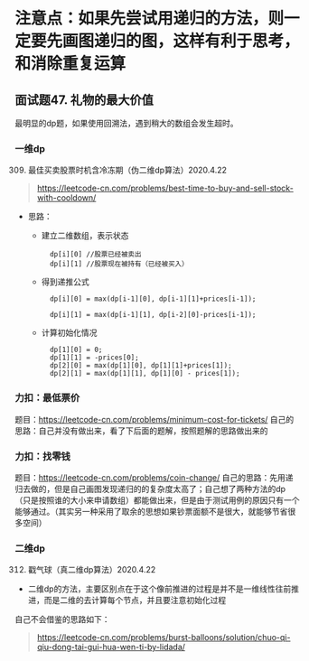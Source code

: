 # 注意点：如果先尝试用递归的方法，则一定要先画图递归的图，这样有利于思考，和消除重复运算

## 面试题47. 礼物的最大价值
最明显的dp题，如果使用回溯法，遇到稍大的数组会发生超时。

### 一维dp
309. 最佳买卖股票时机含冷冻期（伪二维dp算法）2020.4.22
> https://leetcode-cn.com/problems/best-time-to-buy-and-sell-stock-with-cooldown/

* 思路：
	* 建立二维数组，表示状态

            dp[i][0] //股票已经被卖出
            dp[i][1] //股票现在被持有（已经被买入）

	* 得到递推公式
	
			dp[i][0] = max(dp[i-1][0], dp[i-1][1]+prices[i-1]);
            
            dp[i][1] = max(dp[i-1][1], dp[i-2][0]-prices[i-1]);

	* 计算初始化情况

			dp[1][0] = 0;
        	dp[1][1] = -prices[0];
        	dp[2][0] = max(dp[1][0], dp[1][1]+prices[1]);
        	dp[2][1] = max(dp[1][1], dp[1][0] - prices[1]);

### 力扣：最低票价
题目：https://leetcode-cn.com/problems/minimum-cost-for-tickets/
自己的思路：自己并没有做出来，看了下后面的题解，按照题解的思路做出来的

### 力扣：找零钱
题目：https://leetcode-cn.com/problems/coin-change/
自己的思路：先用递归去做的，但是自己画图发现递归的的复杂度太高了；自己想了两种方法的dp（只是按照谁的大小来申请数组）都能做出来，但是由于测试用例的原因只有一个能够通过。（其实另一种采用了取余的思想如果钞票面额不是很大，就能够节省很多空间）

### 二维dp
312. 戳气球（真二维dp算法）2020.4.22
* 二维dp的方法，主要区别点在于这个像前推进的过程是并不是一维线性往前推进，而是二维的去计算每个节点，并且要注意初始化过程

自己不会借鉴的思路如下：
> https://leetcode-cn.com/problems/burst-balloons/solution/chuo-qi-qiu-dong-tai-gui-hua-wen-ti-by-lidada/
